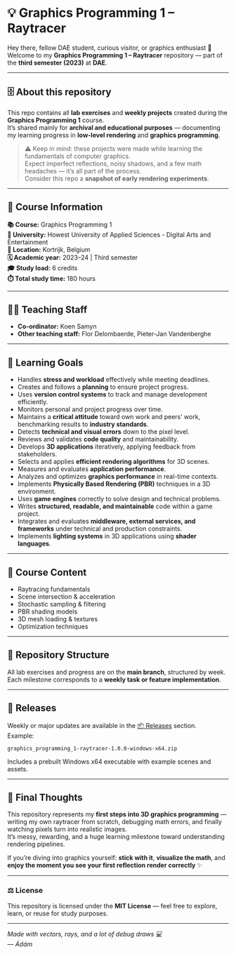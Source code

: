 # 💡 Graphics Programming 1 – Raytracer  

Hey there, fellow DAE student, curious visitor, or graphics enthusiast 👋  
Welcome to my **Graphics Programming 1 – Raytracer** repository — part of the **third semester (2023)** at **DAE**.

---

## 🗄️ About this repository

This repo contains all **lab exercises** and **weekly projects** created during the **Graphics Programming 1** course.  
It’s shared mainly for **archival and educational purposes** — documenting my learning progress in **low-level rendering** and **graphics programming**.

> ⚠️ Keep in mind: these projects were made while learning the fundamentals of computer graphics.  
> Expect imperfect reflections, noisy shadows, and a few math headaches — it’s all part of the process.  
> Consider this repo a **snapshot of early rendering experiments**.

---

## 🔎 Course Information

**📚 Course:** Graphics Programming 1  
**🏫 University:** Howest University of Applied Sciences - Digital Arts and Entertainment   
**📍 Location:** Kortrijk, Belgium  
**🗓️ Academic year:** 2023–24 | Third semester  
**🎓 Study load:** 6 credits  
**⏱️ Total study time:** 180 hours  

---

## 👨‍🏫 Teaching Staff

- **Co-ordinator:** Koen Samyn  
- **Other teaching staff:** Flor Delombaerde, Pieter-Jan Vandenberghe  

---

## 🎯 Learning Goals

- Handles **stress and workload** effectively while meeting deadlines.  
- Creates and follows a **planning** to ensure project progress.  
- Uses **version control systems** to track and manage development efficiently.  
- Monitors personal and project progress over time.  
- Maintains a **critical attitude** toward own work and peers’ work, benchmarking results to **industry standards**.  
- Detects **technical and visual errors** down to the pixel level.  
- Reviews and validates **code quality** and maintainability.  
- Develops **3D applications** iteratively, applying feedback from stakeholders.  
- Selects and applies **efficient rendering algorithms** for 3D scenes.  
- Measures and evaluates **application performance**.  
- Analyzes and optimizes **graphics performance** in real-time contexts.  
- Implements **Physically Based Rendering (PBR)** techniques in a 3D environment.  
- Uses **game engines** correctly to solve design and technical problems.  
- Writes **structured, readable, and maintainable** code within a game project.  
- Integrates and evaluates **middleware, external services, and frameworks** under technical and production constraints.  
- Implements **lighting systems** in 3D applications using **shader languages**.  

---

## 🧩 Course Content

- Raytracing fundamentals  
- Scene intersection & acceleration  
- Stochastic sampling & filtering  
- PBR shading models  
- 3D mesh loading & textures  
- Optimization techniques  

---

## 📂 Repository Structure

All lab exercises and progress are on the **main branch**, structured by week.  
Each milestone corresponds to a **weekly task or feature implementation**.  

---

## 🚀 Releases

Weekly or major updates are available in the [📦 Releases](../../releases) section.  
Example:

`graphics_programming_1-raytracer-1.0.0-windows-x64.zip`

Includes a prebuilt Windows x64 executable with example scenes and assets.

---

## 🧠 Final Thoughts

This repository represents my **first steps into 3D graphics programming** — writing my own raytracer from scratch, debugging math errors, and finally watching pixels turn into realistic images.  
It’s messy, rewarding, and a huge learning milestone toward understanding rendering pipelines.

If you’re diving into graphics yourself: **stick with it**, **visualize the math**, and **enjoy the moment you see your first reflection render correctly** ✨

---

### ⚖️ License
This repository is licensed under the **MIT License** — feel free to explore, learn, or reuse for study purposes.

---

*Made with vectors, rays, and a lot of debug draws 💻  
— Ádám*
